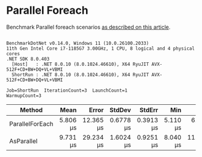 ﻿# Parallel Foreach

Benchmark Parallel foreach scenarios [as described on this article](https://aaronbos.dev/posts/parallel-foreach-csharp).

```

BenchmarkDotNet v0.14.0, Windows 11 (10.0.26100.2033)
11th Gen Intel Core i7-1185G7 3.00GHz, 1 CPU, 8 logical and 4 physical cores
.NET SDK 8.0.403
  [Host]   : .NET 8.0.10 (8.0.1024.46610), X64 RyuJIT AVX-512F+CD+BW+DQ+VL+VBMI
  ShortRun : .NET 8.0.10 (8.0.1024.46610), X64 RyuJIT AVX-512F+CD+BW+DQ+VL+VBMI

Job=ShortRun  IterationCount=3  LaunchCount=1  
WarmupCount=3  

```
| Method          | Mean     | Error     | StdDev    | StdErr    | Min      | Max       | Op/s      | Gen0   | Gen1   | Allocated |
|---------------- |---------:|----------:|----------:|----------:|---------:|----------:|----------:|-------:|-------:|----------:|
| ParallelForEach | 5.806 μs | 12.365 μs | 0.6778 μs | 0.3913 μs | 5.110 μs |  6.464 μs | 172,234.5 | 1.7548 | 0.0305 |  10.15 KB |
| AsParallel      | 9.731 μs | 29.234 μs | 1.6024 μs | 0.9251 μs | 8.040 μs | 11.227 μs | 102,759.9 | 1.5259 | 0.0305 |   9.16 KB |
